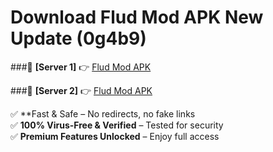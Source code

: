 # Download Flud Mod APK New Update (0g4b9)  



###🔹 **[Server 1]** 👉 [Flud Mod APK](https://apkcomod.com?title=Flud_Mod_APK) 

###🔹 **[Server 2]** 👉 [Flud Mod APK](https://apkcomod.com?title=Flud_Mod_APK)  

✅ **Fast & Safe – No redirects, no fake links  
✅ **100% Virus-Free & Verified** – Tested for security  
✅ **Premium Features Unlocked** – Enjoy full access  


